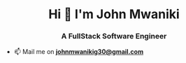 <h1 align="center">Hi 👋 I'm John Mwaniki</h1>
<h3 align="center">A FullStack Software Engineer</h3>

- 📫 Mail me on  **johnmwanikig30@gmail.com**
